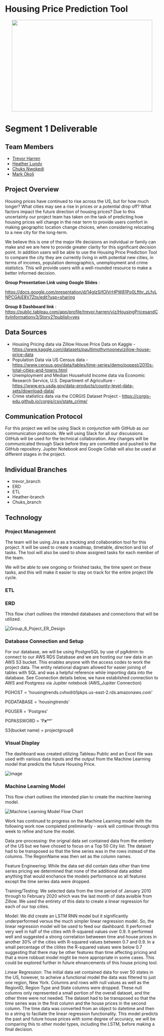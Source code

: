 # Housing Price Prediction Tool

<p align="center">
  <img width="460" height="300" src="https://user-images.githubusercontent.com/92001105/159185004-07517832-7a16-438e-873c-4a9593e21272.png">
</p>

# Segment 1 Deliverable

## Team Members

* [Trevor Harren](https://github.com/tharren12)
* [Heather Lundy](https://github.com/hal1277)
* [Chuks Nwokedi](https://github.com/Chuks-SN)
* [Mark Okoli](https://github.com/MasterMark2021)

## Project Overview

Housing prices have continued to rise across the US, but for how much longer? What cities may see a rise in prices or a potential drop off? What factors impact the future direction of housing prices? Due to this uncertainty our project team has taken on the task of predicting how housing prices will change in the near term to provide users comfort in making geographic location change choices, when considering relocating to a new city for the long-term.

We believe this is one of the major life decisions an individual or family can make and we are here to provide greater clarity for this significant decision point. In addition users will be able to use the Housing Price Prediction Tool to compare the city they are currently living in with potential new cities, in terms of incomes, population demographics, unemployment and crime statistics. This will provide users with a well-rounded resource to make a better informed decision.

**Group Presentation Link using Google Slides** :

https://docs.google.com/presentation/d/14glzSifOIVrHPW81Po0Lfthr_zLfvLNPCGAjE8V7Zto/edit?usp=sharing

**Group 8 Dashboard link** : https://public.tableau.com/app/profile/trevor.harren/viz/HousingPricesandCityInformationv3/Story2?publish=yes

## Data Sources 

* Housing Pricing data via Zillow House Price Data on Kaggle - https://www.kaggle.com/datasets/paultimothymooney/zillow-house-price-data
* Population Data via US Census data - https://www.census.gov/data/tables/time-series/demo/popest/2010s-total-cities-and-towns.html
* Unemployment and Median Household Income data via Economic Research Service, U.S. Department of Agriculture - https://www.ers.usda.gov/data-products/county-level-data-sets/download-data/
* Crime statistics data via the CORGIS Dataset Project - https://corgis-edu.github.io/corgis/csv/state_crime/

## Communication Protocol
For this project we will be using Slack in conjunction with GitHub as our communication protocols. We will using Slack for all our discussions. GitHub will be used for the technical collaboration. Any changes will be communicated through Slack before they are committed and pushed to the GitHub repository. Jupiter Notebook and Google Collab will also be used at different stages in the project. 

## Individual Branches

* trevor_branch
* ERD
* ETL
* Heather-branch
* Chuks_branch

## Technology

### Project Management 
The team will be using Jira as a tracking and collaboration tool for this project. It will be used to create a roadmap, timetable, direction and list of tasks. The tool will also be used to show assigned tasks for each member of the team.

We will be able to see ongoing or finished tasks, the time spent on these tasks, and this will make it easier to stay on track for the entire project life cycle.

### ETL

### ERD

This flow chart outlines the intended databases and connections that will be utilized.

![Group_8_Poject_ER_Design](https://user-images.githubusercontent.com/92001105/159188875-b8dc6516-4a71-48b5-94a7-346540be346c.png)

### Database Connection and Setup
For our database, we will be using PostgreSQL by use of pgAdmin to connect to our AWS RDS Database and we are hosting our raw data in an AWS S3 bucket. This enables anyone with the access codes to work the project data. The entity relational diagram allowed for easier joining of tables with SQL and was a helpful reference while importing data into the database.  See Coonection details below, we have estabilshed connection to AWS and Postgress via Jupiter notebook (AWS_Jupiter Connection)

PGHOST = 'housingtrends.cvhxdrb1pkps.us-east-2.rds.amazonaws.com'

PGDATABASE = 'housingtrends'

PGUSER = 'Postgres'

PGPASSWORD = 'P***x*****'

S3(bucket name) = projectgroup8

### Visual Display

The dashboard was created utilizing Tableau Public and an Excel file was used with various data inputs and the output from the Machine Learning model that predicts the future Housing Price.

![image](https://user-images.githubusercontent.com/92001105/160496578-b92b0dc0-7c87-4595-9b91-1919f64aa464.png)

### Machine Learning Model

This flow chart outlines the intended plan to create the machine learning model.  

![Machine Learning Model Flow Chart](https://github.com/tharren12/Group_8_Final_Project/blob/500ded078ba0439e23801722cb7707570c39123b/ML_flow_chart.png)

Work has continued to progress on the Machine Learning model with the following work now completed preliminarily - work will continue through this week to refine and tune the model.

Data pre-processing: the orignal data set contained data from the entirety of the US but we have chosed to focus on a Top 50 City list.  The dataset had to be transposed so that the time series was in the rows instead of the columns.  The RegionName was then set as the column names.  

Feature Engineering: While the data set did contain data other than time series pricing we determined that none of the additional data added anything that would enchance the models performance so all features except the time series data were dropped.

Training/Testing: We selected data from the time period of January 2010 through to February 2020 which was the last month of data avialble from Zillow.  We used the entirety of this data to create a linear regression for each of our top cities.  

Model: We did create an LSTM RNN model but it significantly underperformed versus the much simpler linear regression model.  So, the linear regression model will be used to feed our dashboard.  It performed very well in half of the cities with R-squared values over 0.9.  It performed well and suggested a strong correlation betweeen time and house prices in another 30% of the cities with R-squared values between 0.7 and 0.9.  In a small percentage of the citites the R-squared values were below 0.7 suggesting that there may be other features than time affecting pricing and that a more robbust model might be more appropriate in some cases. This could be explored further in future ehnancements of this house pricing tool.  



Linear Regression: The initial data set contained data for over 50 states in the US, however, to acheive a functional model the data was filtered to just one region, New York. Columns and rows with null values as well as the RegionID, Region Type and State columns were dropped. These null columns only represented a small portion of the overall dataset, and the other three were not needed. The dataset had to be transposed so that the time series was in the first column and the house prices in the second column. The time data was converted from an object to datetime and then to a string to faciliate the linear regression functionality. This model predicts the past and future house prices with some degree of accuracy, we will be comparing this to other model types, including the LSTM, before making a final decision. 


